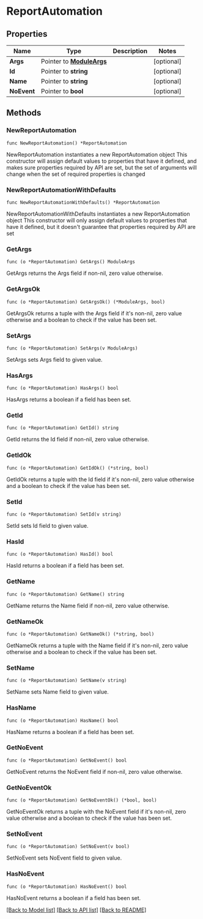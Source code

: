 # ReportAutomation

## Properties

Name | Type | Description | Notes
------------ | ------------- | ------------- | -------------
**Args** | Pointer to [**ModuleArgs**](ModuleArgs.md) |  | [optional] 
**Id** | Pointer to **string** |  | [optional] 
**Name** | Pointer to **string** |  | [optional] 
**NoEvent** | Pointer to **bool** |  | [optional] 

## Methods

### NewReportAutomation

`func NewReportAutomation() *ReportAutomation`

NewReportAutomation instantiates a new ReportAutomation object
This constructor will assign default values to properties that have it defined,
and makes sure properties required by API are set, but the set of arguments
will change when the set of required properties is changed

### NewReportAutomationWithDefaults

`func NewReportAutomationWithDefaults() *ReportAutomation`

NewReportAutomationWithDefaults instantiates a new ReportAutomation object
This constructor will only assign default values to properties that have it defined,
but it doesn't guarantee that properties required by API are set

### GetArgs

`func (o *ReportAutomation) GetArgs() ModuleArgs`

GetArgs returns the Args field if non-nil, zero value otherwise.

### GetArgsOk

`func (o *ReportAutomation) GetArgsOk() (*ModuleArgs, bool)`

GetArgsOk returns a tuple with the Args field if it's non-nil, zero value otherwise
and a boolean to check if the value has been set.

### SetArgs

`func (o *ReportAutomation) SetArgs(v ModuleArgs)`

SetArgs sets Args field to given value.

### HasArgs

`func (o *ReportAutomation) HasArgs() bool`

HasArgs returns a boolean if a field has been set.

### GetId

`func (o *ReportAutomation) GetId() string`

GetId returns the Id field if non-nil, zero value otherwise.

### GetIdOk

`func (o *ReportAutomation) GetIdOk() (*string, bool)`

GetIdOk returns a tuple with the Id field if it's non-nil, zero value otherwise
and a boolean to check if the value has been set.

### SetId

`func (o *ReportAutomation) SetId(v string)`

SetId sets Id field to given value.

### HasId

`func (o *ReportAutomation) HasId() bool`

HasId returns a boolean if a field has been set.

### GetName

`func (o *ReportAutomation) GetName() string`

GetName returns the Name field if non-nil, zero value otherwise.

### GetNameOk

`func (o *ReportAutomation) GetNameOk() (*string, bool)`

GetNameOk returns a tuple with the Name field if it's non-nil, zero value otherwise
and a boolean to check if the value has been set.

### SetName

`func (o *ReportAutomation) SetName(v string)`

SetName sets Name field to given value.

### HasName

`func (o *ReportAutomation) HasName() bool`

HasName returns a boolean if a field has been set.

### GetNoEvent

`func (o *ReportAutomation) GetNoEvent() bool`

GetNoEvent returns the NoEvent field if non-nil, zero value otherwise.

### GetNoEventOk

`func (o *ReportAutomation) GetNoEventOk() (*bool, bool)`

GetNoEventOk returns a tuple with the NoEvent field if it's non-nil, zero value otherwise
and a boolean to check if the value has been set.

### SetNoEvent

`func (o *ReportAutomation) SetNoEvent(v bool)`

SetNoEvent sets NoEvent field to given value.

### HasNoEvent

`func (o *ReportAutomation) HasNoEvent() bool`

HasNoEvent returns a boolean if a field has been set.


[[Back to Model list]](../README.md#documentation-for-models) [[Back to API list]](../README.md#documentation-for-api-endpoints) [[Back to README]](../README.md)


